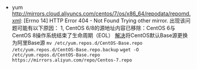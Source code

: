 - yum
http://mirrors.cloud.aliyuncs.com/centos/7/os/x86_64/repodata/repomd.xml: [Errno 14] HTTP Error 404 - Not Found Trying other mirror.
出现该问题可能有以下原因：
1, CentOS 6/8的源地址内容已移除：CentOS 6与CentOS 8操作系统结束了生命周期（EOL）
[解决](https://help.aliyun.com/zh/ecs/support/the-yum-command-fails-with-the-http-error-404-not-found-trying-other-mirror-prompt)将CentOS默认Base源更换为阿里Base源
`mv /etc/yum.repos.d/CentOS-Base.repo /etc/yum.repos.d/CentOS-Base.repo.backup`
`wget -O /etc/yum.repos.d/CentOS-Base.repo https://mirrors.aliyun.com/repo/Centos-7.repo`


